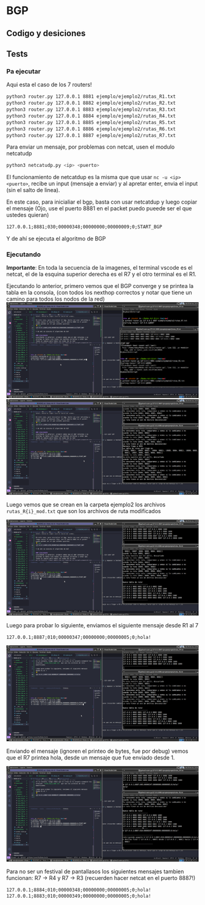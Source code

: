 # BGP
## Codigo y desiciones

## Tests
### Pa ejecutar
Aqui esta el caso de los 7 routers!

```bash
python3 router.py 127.0.0.1 8881 ejemplo/ejemplo2/rutas_R1.txt
python3 router.py 127.0.0.1 8882 ejemplo/ejemplo2/rutas_R2.txt
python3 router.py 127.0.0.1 8883 ejemplo/ejemplo2/rutas_R3.txt
python3 router.py 127.0.0.1 8884 ejemplo/ejemplo2/rutas_R4.txt
python3 router.py 127.0.0.1 8885 ejemplo/ejemplo2/rutas_R5.txt
python3 router.py 127.0.0.1 8886 ejemplo/ejemplo2/rutas_R6.txt
python3 router.py 127.0.0.1 8887 ejemplo/ejemplo2/rutas_R7.txt
```

Para enviar un mensaje, por problemas con netcat, usen el modulo netcatudp

```python
python3 netcatudp.py <ip> <puerto>
```

El funcionamiento de netcatdup es la misma que que usar `nc -u <ip> <puerto>`, recibe un input (mensaje a enviar) y al apretar enter, envia el input (sin el salto de linea).

En este caso, para inicialiar el bgp, basta con usar netcatdup y luego copiar el mensaje (Ojo, use el puerto 8881 en el packet puedo pueede ser el que ustedes quieran)
```txt
127.0.0.1;8881;030;00000348;00000000;00000009;0;START_BGP
```
Y de ahí se ejecuta el algoritmo de BGP

### Ejecutando

__Importante__: En toda la secuencia de la imagenes, el terminal vscode es el netcat, el de la esquina superior derecha es el R7 y
el otro terminal es el R1.

Ejecutando lo anterior, primero vemos que el BGP converge y se printea la tabla en la consola, (con todos los nexthop correctos y notar que tiene un camino para todos los nodos de la red)
![antes_de_ejecutar](./pantallaso_weno1.png)
![](./pantallaso_weno2.png)

Luego vemos que se crean en la carpeta ejemplo2 los archivos `rutas_R{i}_mod.txt` que son los archivos de ruta modificados

![](./pantallaso_weno3.png)

Luego para probar lo siguiente, enviamos el siguiente mensaje desde R1 al 7
```
127.0.0.1;8887;010;00000347;00000000;00000005;0;hola!
```
![](./pantallaso_weno4.png)

Enviando el mensaje (ignoren el printeo de bytes, fue por debug)
vemos que el R7 printea hola, desde un mensaje que fue enviado desde 1.

![](./pantallaso_weno5.png)

Para no ser un festival de pantallasos los siguientes mensajes tambien funcionan: R7 -> R4 y R7 -> R3 (recuerden hacer netcat en el puerto 8887!)

```
127.0.0.1;8884;010;00000348;00000000;00000005;0;hola!
127.0.0.1;8883;010;00000349;00000000;00000005;0;hola!
```